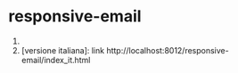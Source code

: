 # responsive-email

1. [english version]: http://localhost:8012/responsive-email/index_en.html
2. [versione italiana]: link http://localhost:8012/responsive-email/index_it.html

